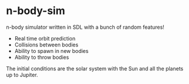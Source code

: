 # n-body-sim

n-body simulator written in SDL with a bunch of random features!

* Real time orbit prediction
* Collisions between bodies
* Ability to spawn in new bodies
* Ability to throw bodies

The initial conditions are the solar system with the Sun and all the planets up to Jupiter.
